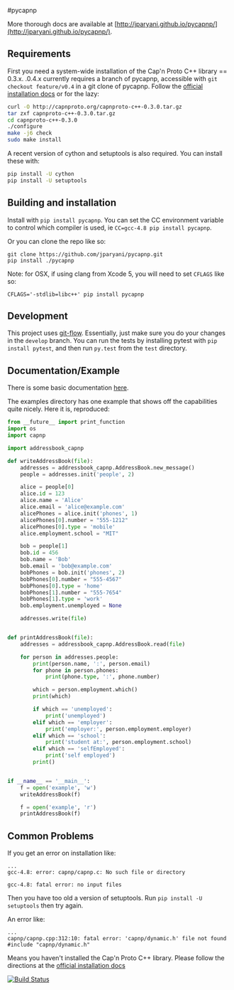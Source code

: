 #pycapnp

More thorough docs are available at [http://jparyani.github.io/pycapnp/](http://jparyani.github.io/pycapnp/).

## Requirements

First you need a system-wide installation of the Cap'n Proto C++ library == 0.3.x. .0.4.x currently requires a branch of pycapnp, accessible with `git checkout feature/v0.4` in a git clone of pycapnp. Follow the [official installation docs](http://kentonv.github.io/capnproto/install.html) or for the lazy:

```bash
curl -O http://capnproto.org/capnproto-c++-0.3.0.tar.gz
tar zxf capnproto-c++-0.3.0.tar.gz
cd capnproto-c++-0.3.0
./configure
make -j6 check
sudo make install
```

A recent version of cython and setuptools is also required. You can install these with:
    
```bash
pip install -U cython
pip install -U setuptools
```

## Building and installation

Install with `pip install pycapnp`. You can set the CC environment variable to control which compiler is used, ie `CC=gcc-4.8 pip install pycapnp`.

Or you can clone the repo like so:

    git clone https://github.com/jparyani/pycapnp.git
    pip install ./pycapnp

Note: for OSX, if using clang from Xcode 5, you will need to set `CFLAGS` like so:

    CFLAGS='-stdlib=libc++' pip install pycapnp

## Development

This project uses [git-flow](http://jeffkreeftmeijer.com/2010/why-arent-you-using-git-flow/). Essentially, just make sure you do your changes in the `develop` branch. You can run the tests by installing pytest with `pip install pytest`, and then run `py.test` from the `test` directory.

## Documentation/Example
There is some basic documentation [here](http://jparyani.github.io/pycapnp/).

The examples directory has one example that shows off the capabilities quite nicely. Here it is, reproduced:

```python
from __future__ import print_function
import os
import capnp

import addressbook_capnp

def writeAddressBook(file):
    addresses = addressbook_capnp.AddressBook.new_message()
    people = addresses.init('people', 2)

    alice = people[0]
    alice.id = 123
    alice.name = 'Alice'
    alice.email = 'alice@example.com'
    alicePhones = alice.init('phones', 1)
    alicePhones[0].number = "555-1212"
    alicePhones[0].type = 'mobile'
    alice.employment.school = "MIT"

    bob = people[1]
    bob.id = 456
    bob.name = 'Bob'
    bob.email = 'bob@example.com'
    bobPhones = bob.init('phones', 2)
    bobPhones[0].number = "555-4567"
    bobPhones[0].type = 'home'
    bobPhones[1].number = "555-7654"
    bobPhones[1].type = 'work'
    bob.employment.unemployed = None

    addresses.write(file)


def printAddressBook(file):
    addresses = addressbook_capnp.AddressBook.read(file)

    for person in addresses.people:
        print(person.name, ':', person.email)
        for phone in person.phones:
            print(phone.type, ':', phone.number)

        which = person.employment.which()
        print(which)

        if which == 'unemployed':
            print('unemployed')
        elif which == 'employer':
            print('employer:', person.employment.employer)
        elif which == 'school':
            print('student at:', person.employment.school)
        elif which == 'selfEmployed':
            print('self employed')
        print()


if __name__ == '__main__':
    f = open('example', 'w')
    writeAddressBook(f)

    f = open('example', 'r')
    printAddressBook(f)
```

## Common Problems

If you get an error on installation like:

    ...
    gcc-4.8: error: capnp/capnp.c: No such file or directory

    gcc-4.8: fatal error: no input files

Then you have too old a version of setuptools. Run `pip install -U setuptools` then try again.


An error like:

    ...
    capnp/capnp.cpp:312:10: fatal error: 'capnp/dynamic.h' file not found
    #include "capnp/dynamic.h"

Means you haven't installed the Cap'n Proto C++ library. Please follow the directions at the [official installation docs](http://kentonv.github.io/capnproto/install.html)


[![Build Status](https://travis-ci.org/jparyani/pycapnp.png?branch=develop)](https://travis-ci.org/jparyani/pycapnp)